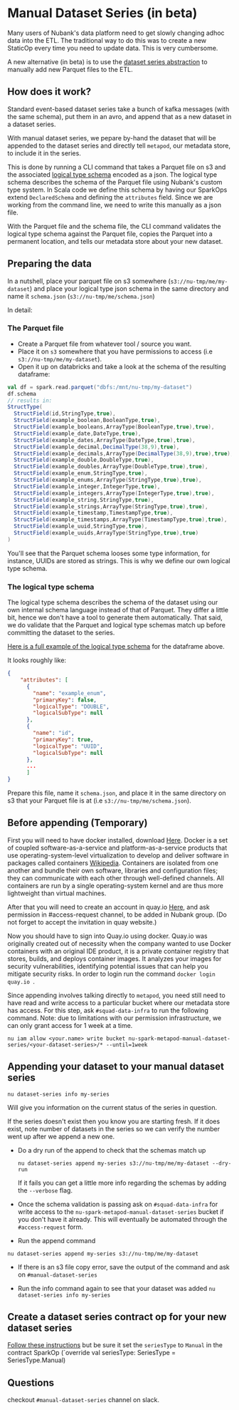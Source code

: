 # Manual Dataset Series (in beta)

Many users of Nubank's data platform need to get slowly changing adhoc data into the ETL. The traditional way to do this was to create a new StaticOp every time you need to update data. This is very cumbersome.

A new alternative (in beta) is to use the [dataset series abstraction](/etl_users/dataset_series.md) to manually add new Parquet files to the ETL.

## How does it work?

Standard event-based dataset series take a bunch of kafka messages (with the same schema), put them in an avro, and append that as a new dataset in a dataset series.

With manual dataset series, we pepare by-hand the dataset that will be appended to the dataset series and directly tell `metapod`, our metadata store, to include it in the series.

This is done by running a CLI command that takes a Parquet file on s3 and the associated [logical type schema](/glossary.md#logical-type-schema) encoded as a json. The logical type schema describes the schema of the Parquet file using Nubank's custom type system. In Scala code we define this schema by having our SparkOps extend `DeclaredSchema` and defining the `attributes` field. Since we are working from the command line, we need to write this manually as a json file.

With the Parquet file and the schema file, the CLI command validates the logical type schema against the Parquet file, copies the Parquet into a permanent location, and tells our metadata store about your new dataset.

## Preparing the data
In a nutshell, place your parquet file on s3 somewhere (`s3://nu-tmp/me/my-dataset`) and place your logical type json schema in the same directory and name it `schema.json` (`s3://nu-tmp/me/schema.json`)

In detail:

### The Parquet file

 - Create a Parquet file from whatever tool / source you want.
 - Place it on `s3` somewhere that you have permissions to access (i.e `s3://nu-tmp/me/my-dataset`).
 - Open it up on databricks and take a look at the schema of the resulting dataframe:

```scala
val df = spark.read.parquet("dbfs:/mnt/nu-tmp/my-dataset")
df.schema
// results in:
StructType(
  StructField(id,StringType,true),
  StructField(example_boolean,BooleanType,true),
  StructField(example_booleans,ArrayType(BooleanType,true),true),
  StructField(example_date,DateType,true),
  StructField(example_dates,ArrayType(DateType,true),true),
  StructField(example_decimal,DecimalType(38,9),true),
  StructField(example_decimals,ArrayType(DecimalType(38,9),true),true),
  StructField(example_double,DoubleType,true),
  StructField(example_doubles,ArrayType(DoubleType,true),true),
  StructField(example_enum,StringType,true),
  StructField(example_enums,ArrayType(StringType,true),true),
  StructField(example_integer,IntegerType,true),
  StructField(example_integers,ArrayType(IntegerType,true),true),
  StructField(example_string,StringType,true),
  StructField(example_strings,ArrayType(StringType,true),true),
  StructField(example_timestamp,TimestampType,true),
  StructField(example_timestamps,ArrayType(TimestampType,true),true),
  StructField(example_uuid,StringType,true),
  StructField(example_uuids,ArrayType(StringType,true),true)
)
```

You'll see that the Parquet schema looses some type information, for instance, UUIDs are stored as strings.
This is why we define our own logical type schema.

### The logical type schema

The logical type schema describes the schema of the dataset using our own internal schema language instead of that of Parquet. They differ a little bit, hence we don't have a tool to generate them automatically. That said, we do validate that the Parquet and logical type schemas match up before committing the dataset to the series.

[Here is a full example of the logical type schema](manual_series_schema.json) for the dataframe above.

It looks roughly like:

```json
{
    "attributes": [
      {
        "name": "example_enum",
        "primaryKey": false,
        "logicalType": "DOUBLE",
        "logicalSubType": null
      },
      {
        "name": "id",
        "primaryKey": true,
        "logicalType": "UUID",
        "logicalSubType": null
      },
      ...
      ]
}
```

Prepare this file, name it `schema.json`, and place it in the same directory on s3 that your Parquet file is at (i.e `s3://nu-tmp/me/schema.json`).

## Before appending (Temporary)

First you will need to have docker installed, download [Here](https://download.docker.com/mac/stable/Docker.dmg). Docker is a set of coupled software-as-a-service and platform-as-a-service products that use operating-system-level virtualization to develop and deliver software in packages called containers [Wikipedia](https://en.wikipedia.org/wiki/Docker_(software)). Containers are isolated from one another and bundle their own software, libraries and configuration files; they can communicate with each other through well-defined channels. All containers are run by a single operating-system kernel and are thus more lightweight than virtual machines.

After that you will need to create an account in quay.io [Here](https://docs.quay.io/solution/getting-started.html), and ask permission in #access-request channel, to be added in Nubank group. (Do not forget to accept the invitation in quay website.)

Now you should have to sign into Quay.io using docker. Quay.io was originally created out of necessity when the company wanted to use Docker containers with an original IDE product, it is a private container registry that stores, builds, and deploys container images. It analyzes your images for security vulnerabilities, identifying potential issues that can help you mitigate security risks. In order to login run the command ```docker login quay.io ```.

Since appending involves talking directly to `metapod`, you need still need to have read and write access to a particular bucket where our metadata store has access. For this step, ask `#squad-data-infra` to run the following command. Note: due to limitations with our permission infrastructure, we can only grant access for 1 week at a time.

```
nu iam allow <your.name> write bucket nu-spark-metapod-manual-dataset-series/<your-dataset-series>/* --until=1week
```

## Appending your dataset to your manual dataset series

```
nu dataset-series info my-series
```

Will give you information on the current status of the series in question.

If the series doesn't exist then you know you are starting fresh.
If it does exist, note number of datasets in the series so we can verify the number went up after we append a new one.

 - Do a dry run of the append to check that the schemas match up
   ```
   nu dataset-series append my-series s3://nu-tmp/me/my-dataset --dry-run
   ```

   If it fails you can get a little more info regarding the schemas by adding the `--verbose` flag.

 - Once the schema validation is passing ask on `#squad-data-infra` for write access to the `nu-spark-metapod-manual-dataset-series` bucket if you don't have it already. This will eventually be automated through the `#access-request` form.

 - Run the append command

 ```
 nu dataset-series append my-series s3://nu-tmp/me/my-dataset
 ```

   * If there is an s3 file copy error, save the output of the command and ask on `#manual-dataset-series`

 - Run the info command again to see that your dataset was added `nu dataset-series info my-series`

## Create a dataset series contract op for your new dataset series

[Follow these instructions](/etl_users/dataset_series.md#creating-a-new-dataset-series) but be sure it set the `seriesType` to `Manual` in the contract SparkOp (`override val seriesType: SeriesType = SeriesType.Manual)

## Questions

checkout `#manual-dataset-series` channel on slack.
